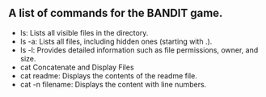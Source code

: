 ## A list of commands for the BANDIT game.
* ls: Lists all visible files in the directory.
* ls -a: Lists all files, including hidden ones (starting with .).
* ls -l: Provides detailed information such as file permissions, owner, and size.
* cat Concatenate and Display Files
* cat readme: Displays the contents of the readme file.
* cat -n filename: Displays the content with line numbers.